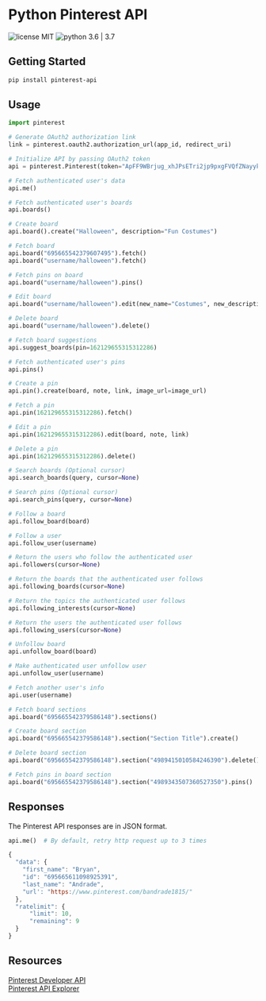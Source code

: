 # Python Pinterest API

![license MIT](https://s3-us-west-1.amazonaws.com/bryand1/images/badges/license-MIT-blue.svg)
![python 3.6 | 3.7](https://s3-us-west-1.amazonaws.com/bryand1/images/badges/python-3.6-3.7.svg)


## Getting Started

```bash
pip install pinterest-api
```


## Usage

```python
import pinterest

# Generate OAuth2 authorization link
link = pinterest.oauth2.authorization_url(app_id, redirect_uri)

# Initialize API by passing OAuth2 token
api = pinterest.Pinterest(token="ApFF9WBrjug_xhJPsETri2jp9pxgFVQfZNayykxFOjJQhWAw")

# Fetch authenticated user's data
api.me()

# Fetch authenticated user's boards
api.boards()

# Create board
api.board().create("Halloween", description="Fun Costumes")

# Fetch board
api.board("695665542379607495").fetch()
api.board("username/halloween").fetch()

# Fetch pins on board
api.board("username/halloween").pins()

# Edit board
api.board("username/halloween").edit(new_name="Costumes", new_description="Halloween Costume Ideas")

# Delete board
api.board("username/halloween").delete()

# Fetch board suggestions
api.suggest_boards(pin=162129655315312286)

# Fetch authenticated user's pins
api.pins()

# Create a pin
api.pin().create(board, note, link, image_url=image_url)

# Fetch a pin
api.pin(162129655315312286).fetch()

# Edit a pin
api.pin(162129655315312286).edit(board, note, link)

# Delete a pin
api.pin(162129655315312286).delete()

# Search boards (Optional cursor)
api.search_boards(query, cursor=None)

# Search pins (Optional cursor)
api.search_pins(query, cursor=None)

# Follow a board
api.follow_board(board)

# Follow a user
api.follow_user(username)

# Return the users who follow the authenticated user
api.followers(cursor=None)

# Return the boards that the authenticated user follows
api.following_boards(cursor=None)

# Return the topics the authenticated user follows
api.following_interests(cursor=None)

# Return the users the authenticated user follows
api.following_users(cursor=None)

# Unfollow board
api.unfollow_board(board)

# Make authenticated user unfollow user
api.unfollow_user(username)

# Fetch another user's info
api.user(username)

# Fetch board sections
api.board("695665542379586148").sections()

# Create board section
api.board("695665542379586148").section("Section Title").create()

# Delete board section
api.board("695665542379586148").section("4989415010584246390").delete()

# Fetch pins in board section
api.board("695665542379586148").section("4989343507360527350").pins()
```


## Responses

The Pinterest API responses are in JSON format.

```python
api.me()  # By default, retry http request up to 3 times
```

```javascript
{
  "data": {
    "first_name": "Bryan",
    "id": "695665611098925391",
    "last_name": "Andrade",
    "url': "https://www.pinterest.com/bandrade1815/"
  },
  "ratelimit": {
      "limit": 10,
      "remaining": 9
  }
}
```


## Resources

[Pinterest Developer API](https://developers.pinterest.com/docs/getting-started/introduction/)  
[Pinterest API Explorer](https://developers.pinterest.com/tools/api-explorer/)
